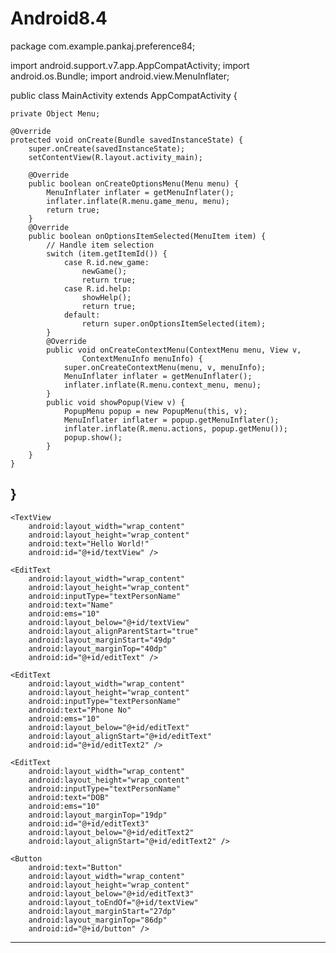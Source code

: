 # Android8.4
package com.example.pankaj.preference84;

import android.support.v7.app.AppCompatActivity;
import android.os.Bundle;
import android.view.MenuInflater;

public class MainActivity extends AppCompatActivity {

    private Object Menu;

    @Override
    protected void onCreate(Bundle savedInstanceState) {
        super.onCreate(savedInstanceState);
        setContentView(R.layout.activity_main);

        @Override
        public boolean onCreateOptionsMenu(Menu menu) {
            MenuInflater inflater = getMenuInflater();
            inflater.inflate(R.menu.game_menu, menu);
            return true;
        }
        @Override
        public boolean onOptionsItemSelected(MenuItem item) {
            // Handle item selection
            switch (item.getItemId()) {
                case R.id.new_game:
                    newGame();
                    return true;
                case R.id.help:
                    showHelp();
                    return true;
                default:
                    return super.onOptionsItemSelected(item);
            }
            @Override
            public void onCreateContextMenu(ContextMenu menu, View v,
                    ContextMenuInfo menuInfo) {
                super.onCreateContextMenu(menu, v, menuInfo);
                MenuInflater inflater = getMenuInflater();
                inflater.inflate(R.menu.context_menu, menu);
            }
            public void showPopup(View v) {
                PopupMenu popup = new PopupMenu(this, v);
                MenuInflater inflater = popup.getMenuInflater();
                inflater.inflate(R.menu.actions, popup.getMenu());
                popup.show();
            }
        }
    }
}
---------
<?xml version="1.0" encoding="utf-8"?>
<RelativeLayout xmlns:android="http://schemas.android.com/apk/res/android"
    xmlns:tools="http://schemas.android.com/tools"
    android:id="@+id/activity_main"
    android:layout_width="match_parent"
    android:layout_height="match_parent"
    android:paddingBottom="@dimen/activity_vertical_margin"
    android:paddingLeft="@dimen/activity_horizontal_margin"
    android:paddingRight="@dimen/activity_horizontal_margin"
    android:paddingTop="@dimen/activity_vertical_margin"
    tools:context="com.example.pankaj.preference84.MainActivity">

    <TextView
        android:layout_width="wrap_content"
        android:layout_height="wrap_content"
        android:text="Hello World!"
        android:id="@+id/textView" />

    <EditText
        android:layout_width="wrap_content"
        android:layout_height="wrap_content"
        android:inputType="textPersonName"
        android:text="Name"
        android:ems="10"
        android:layout_below="@+id/textView"
        android:layout_alignParentStart="true"
        android:layout_marginStart="49dp"
        android:layout_marginTop="40dp"
        android:id="@+id/editText" />

    <EditText
        android:layout_width="wrap_content"
        android:layout_height="wrap_content"
        android:inputType="textPersonName"
        android:text="Phone No"
        android:ems="10"
        android:layout_below="@+id/editText"
        android:layout_alignStart="@+id/editText"
        android:id="@+id/editText2" />

    <EditText
        android:layout_width="wrap_content"
        android:layout_height="wrap_content"
        android:inputType="textPersonName"
        android:text="DOB"
        android:ems="10"
        android:layout_marginTop="19dp"
        android:id="@+id/editText3"
        android:layout_below="@+id/editText2"
        android:layout_alignStart="@+id/editText2" />

    <Button
        android:text="Button"
        android:layout_width="wrap_content"
        android:layout_height="wrap_content"
        android:layout_below="@+id/editText3"
        android:layout_toEndOf="@+id/textView"
        android:layout_marginStart="27dp"
        android:layout_marginTop="86dp"
        android:id="@+id/button" />

</RelativeLayout>

--------------
<?xml version="1.0" encoding="utf-8"?>
<menu xmlns:android="http://schemas.android.com/apk/res/android">
    <item android:id="@+id/file"
        android:title="@string/file" >
        <!-- "file" submenu -->
        <menu>
            <item android:id="@+id/create_new"
                android:title="@string/create_new" />
            <item android:id="@+id/open"
                android:title="@string/open" />
        </menu>
    </item>
</menu>
